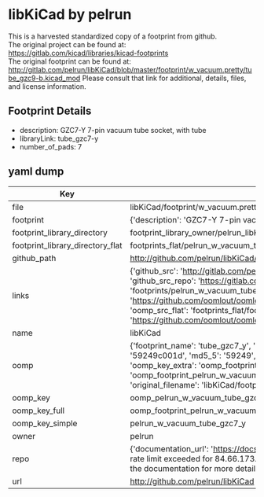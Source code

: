 # libKiCad by pelrun  
This is a harvested standardized copy of a footprint from github.  
The original project can be found at:  
https://gitlab.com/kicad/libraries/kicad-footprints  
The original footprint can be found at:
http://gitlab.com/pelrun/libKiCad/blob/master/footprint/w_vacuum.pretty/tube_gzc9-b.kicad_mod
Please consult that link for additional, details, files, and license information.  
## Footprint Details
* description: GZC7-Y 7-pin vacuum tube socket, with tube  
* libraryLink: tube_gzc7-y  
* number_of_pads: 7  
## yaml dump  
| Key | Value |  
| --- | --- |  
| file | libKiCad/footprint/w_vacuum.pretty/tube_gzc7-y.kicad_mod |  
| footprint | {'description': 'GZC7-Y 7-pin vacuum tube socket, with tube', 'libraryLink': 'tube_gzc7-y', 'number_of_pads': 7} |  
| footprint_library_directory | footprint_library_owner/pelrun_libKiCad |  
| footprint_library_directory_flat | footprints_flat/pelrun_w_vacuum_tube_gzc7_y/working |  
| github_path | http://github.com/pelrun/libKiCad/blob/master/footprint/w_vacuum.pretty/tube_gzc7-y.kicad_mod |  
| links | {'github_src': 'http://gitlab.com/pelrun/libKiCad/blob/master/footprint/w_vacuum.pretty/tube_gzc9-b.kicad_mod', 'github_src_repo': 'https://gitlab.com/kicad/libraries/kicad-footprints', 'oomp_bot': 'footprints/pelrun_w_vacuum_tube_gzc7_y/working', 'oomp_bot_github': 'https://github.com/oomlout/oomlout_oomp_footprint_bot/tree/main/footprints/pelrun_w_vacuum_tube_gzc7_y/working', 'oomp_src_flat': 'footprints_flat/footprints_flat/pelrun_w_vacuum_tube_gzc7_y/working', 'oomp_src_flat_github': 'https://github.com/oomlout/oomlout_oomp_footprint_src/tree/main/footprints_flat/pelrun_w_vacuum_tube_gzc7_y/working'} |  
| name | libKiCad |  
| oomp | {'footprint_name': 'tube_gzc7_y', 'library_name': 'w_vacuum', 'md5': '59249c001dfb8e981f9af79a406bf25d', 'md5_10': '59249c001d', 'md5_5': '59249', 'md5_6': '59249c', 'oomp_key': 'oomp_pelrun_w_vacuum_tube_gzc7_y', 'oomp_key_extra': 'oomp_footprint_pelrun_w_vacuum_tube_gzc7_y', 'oomp_key_full': 'oomp_footprint_pelrun_w_vacuum_tube_gzc7_y_59249c', 'oomp_key_simple': 'pelrun_w_vacuum_tube_gzc7_y', 'original_filename': 'libKiCad/footprint/w_vacuum.pretty/tube_gzc7-y.kicad_mod', 'owner_name': 'pelrun'} |  
| oomp_key | oomp_pelrun_w_vacuum_tube_gzc7_y |  
| oomp_key_full | oomp_footprint_pelrun_w_vacuum_tube_gzc7_y |  
| oomp_key_simple | pelrun_w_vacuum_tube_gzc7_y |  
| owner | pelrun |  
| repo | {'documentation_url': 'https://docs.github.com/rest/overview/resources-in-the-rest-api#rate-limiting', 'message': "API rate limit exceeded for 84.66.173.59. (But here's the good news: Authenticated requests get a higher rate limit. Check out the documentation for more details.)"} |  
| url | http://github.com/pelrun/libKiCad |  

